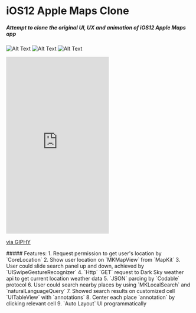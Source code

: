 # iOS12 Apple Maps Clone

##### Attempt to clone the original UI, UX and animation of iOS12 Apple Maps app
![Alt Text](https://media.giphy.com/media/5n9q1iy4mE0JEMoxkN/giphy.gif) 
![Alt Text](https://media.giphy.com/media/5wFUxlmrZnd1D2SR5G/giphy.gif)
![Alt Text](https://media.giphy.com/media/1mgnqExHF3OZSt93BI/giphy.gif)
<iframe src="https://giphy.com/embed/1mgnqExHF3OZSt93BI" width="278" height="480" frameBorder="0" class="giphy-embed" allowFullScreen></iframe><p><a href="https://giphy.com/gifs/1mgnqExHF3OZSt93BI">via GIPHY</a></p>
##### Features:
1. Request permission to get user's location by `CoreLocation`
2. Show user location on `MKMapView` from `MapKit`
3. User could slide search panel up and down, achieved by `UISwipeGestureRecognizer`
4. `Http` `GET` request to Dark Sky weather api to get current location weather data
5. `JSON` parcing by `Codable` protocol
6. User could search nearby places by using `MKLocalSearch` and `naturalLanguageQuery`
7. Showed search results on customized cell `UITableView` with `annotations`
8. Center each place `annotation` by clicking relevant cell
9. `Auto Layout` UI programmatically
